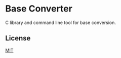 # Base Converter

C library and command line tool for base conversion.

## License

[MIT](https://github.com/jazielloureiro/Base-Converter/blob/master/LICENSE)
